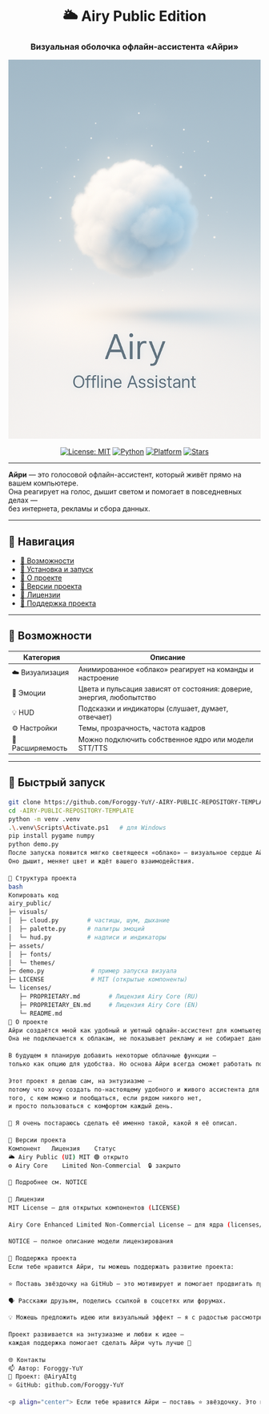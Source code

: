 <div align="center">

# 🌥️ **Airy Public Edition**
### Визуальная оболочка офлайн-ассистента «Айри»

<p align="center">
  <img src="assets/banner.png" width="720" alt="Airy Banner">
</p>

[![License: MIT](https://img.shields.io/badge/License-MIT-green.svg)](./LICENSE)
[![Python](https://img.shields.io/badge/python-3.10+-blue.svg)](#)
[![Platform](https://img.shields.io/badge/platform-Windows%2010+-lightgrey.svg)](#)
[![Stars](https://img.shields.io/github/stars/Foroggy-YuY/-AIRY-PUBLIC-REPOSITORY-TEMPLATE?style=social)](https://github.com/Foroggy-YuY/-AIRY-PUBLIC-REPOSITORY-TEMPLATE)

</div>

---

**Айри** — это голосовой офлайн-ассистент, который живёт прямо на вашем компьютере.  
Она реагирует на голос, дышит светом и помогает в повседневных делах —  
без интернета, рекламы и сбора данных.

---

## 🔗 Навигация
- [🎨 Возможности](#-возможности)
- [🚀 Установка и запуск](#-быстрый-запуск)
- [🤍 О проекте](#-о-проекте)
- [🧱 Версии проекта](#-версии-проекта)
- [🧩 Лицензии](#-лицензии)
- [💙 Поддержка проекта](#-поддержка-проекта)

---

## 🎨 Возможности

| Категория | Описание |
|------------|-----------|
| ☁️ Визуализация | Анимированное «облако» реагирует на команды и настроение |
| 🌈 Эмоции | Цвета и пульсация зависят от состояния: доверие, энергия, любопытство |
| 💡 HUD | Подсказки и индикаторы (слушает, думает, отвечает) |
| ⚙️ Настройки | Темы, прозрачность, частота кадров |
| 🧩 Расширяемость | Можно подключить собственное ядро или модели STT/TTS |

---

## 🚀 Быстрый запуск

```bash
git clone https://github.com/Foroggy-YuY/-AIRY-PUBLIC-REPOSITORY-TEMPLATE.git
cd -AIRY-PUBLIC-REPOSITORY-TEMPLATE
python -m venv .venv
.\.venv\Scripts\Activate.ps1   # для Windows
pip install pygame numpy
python demo.py
После запуска появится мягко светящееся «облако» — визуальное сердце Айри.
Оно дышит, меняет цвет и ждёт вашего взаимодействия.

🧩 Структура проекта
bash
Копировать код
airy_public/
├─ visuals/
│  ├─ cloud.py        # частицы, шум, дыхание
│  ├─ palette.py      # палитры эмоций
│  └─ hud.py          # надписи и индикаторы
├─ assets/
│  ├─ fonts/
│  └─ themes/
├─ demo.py             # пример запуска визуала
├─ LICENSE             # MIT (открытые компоненты)
└─ licenses/
   ├─ PROPRIETARY.md        # Лицензия Airy Core (RU)
   ├─ PROPRIETARY_EN.md     # Лицензия Airy Core (EN)
   └─ README.md
🤍 О проекте
Айри создаётся мной как удобный и уютный офлайн-ассистент для компьютера.
Она не подключается к облакам, не показывает рекламу и не собирает данные.

В будущем я планирую добавить некоторые облачные функции —
только как опцию для удобства. Но основа Айри всегда сможет работать полностью офлайн.

Этот проект я делаю сам, на энтузиазме —
потому что хочу создать по-настоящему удобного и живого ассистента для ПК:
того, с кем можно и пообщаться, если рядом никого нет,
и просто пользоваться с комфортом каждый день.

💙 Я очень постараюсь сделать её именно такой, какой я её описал.

🧱 Версии проекта
Компонент	Лицензия	Статус
🌥️ Airy Public (UI)	MIT	🟢 открыто
⚙️ Airy Core	Limited Non-Commercial	🔒 закрыто

📎 Подробнее см. NOTICE

🧩 Лицензии
MIT License — для открытых компонентов (LICENSE)

Airy Core Enhanced Limited Non-Commercial License — для ядра (licenses/PROPRIETARY.md)

NOTICE — полное описание модели лицензирования

💙 Поддержка проекта
Если тебе нравится Айри, ты можешь поддержать развитие проекта:

⭐ Поставь звёздочку на GitHub — это мотивирует и помогает продвигать проект.

🗣️ Расскажи друзьям, поделись ссылкой в соцсетях или форумах.

💡 Можешь предложить идею или визуальный эффект — я с радостью рассмотрю её.

Проект развивается на энтузиазме и любви к идее —
каждая поддержка помогает сделать Айри чуть лучше 💫

🌐 Контакты
📫 Автор: Foroggy-YuY
💬 Проект: @AiryAItg
⭐ GitHub: github.com/Foroggy-YuY

<p align="center"> Если тебе нравится Айри — поставь ⭐ звёздочку. Это помогает проекту расти и даёт силу продолжать. </p> <p align="center"><b>Айри © 2025 Foroggy-YuY</b></p> ```
